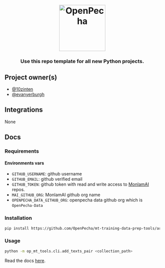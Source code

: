 <h1 align="center">
  <br>
  <a href="https://openpecha.org"><img src="https://avatars.githubusercontent.com/u/82142807?s=400&u=19e108a15566f3a1449bafb03b8dd706a72aebcd&v=4" alt="OpenPecha" width="150"></a>
  <br>
</h1>

<!-- Replace with 1-sentence description about what this tool is or does.-->

<h3 align="center">Use this repo template for all new Python projects.</h3>

## Project owner(s)

<!-- Link to the repo owners' github profiles -->

- [@10zinten](https://github.com/10zinten)
- [@evanyerburgh](https://github.com/evanyerburgh)

## Integrations

<!-- Add any intregrations here or delete `- []()` and write None-->

None

## Docs

### Requirements

#### Environments vars

- `GITHUB_USERNAME`: github username
- `GITHUB_EMAIL`: github verified email
- `GITHUB_TOKEN`: github token with read and write access to [MonlamAI](https://github.com/MonlamAI) repos.
- `MAI_GITHUB_ORG`: MonlamAI github org name
- `OPENPECHA_DATA_GITHUB_ORG`: openpecha data github org which is `OpenPecha-Data`

### Installation

```bash
pip install https://github.com/OpenPecha/mt-training-data-prep-tools/archive/main.zip
```

### Usage

```bash
python -m op_mt_tools.cli.add_texts_pair <collection_path>
```

Read the docs [here](https://wiki.openpecha.org).
